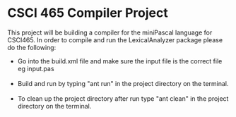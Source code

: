 <h1>CSCI 465 Compiler Project</h1>
This project will be building a compiler for the miniPascal language for CSCI465.
In order to compile and run the LexicalAnalyzer package please do the following:
  <ul>
  <li>Go into the build.xml file and make sure the input file is the correct file eg input.pas<br><br/></li>
  <li>Build and run by typing "ant run" in the project directory on the terminal.<br><br/></li>
  <li>To clean up the project directory after run type "ant clean" in the project directory on the terminal.<br><br/></li>
  </ul>
